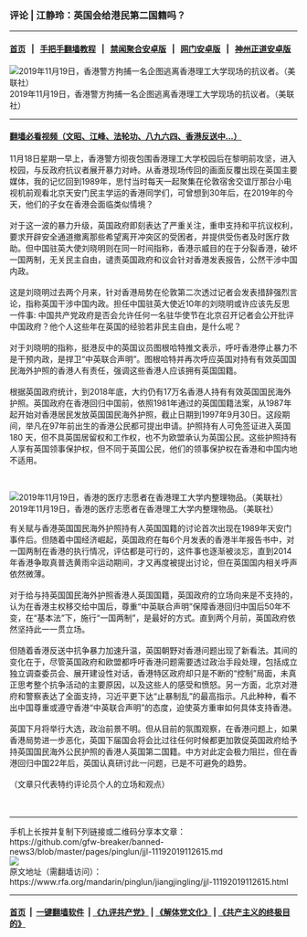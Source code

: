 ### 评论 | 江静玲：英国会给港民第二国籍吗？
------------------------

#### [首页](https://github.com/gfw-breaker/banned-news3/blob/master/README.md) &nbsp;&nbsp;|&nbsp;&nbsp; [手把手翻墙教程](https://github.com/gfw-breaker/guides/wiki) &nbsp;&nbsp;|&nbsp;&nbsp; [禁闻聚合安卓版](https://github.com/gfw-breaker/bn-android) &nbsp;&nbsp;|&nbsp;&nbsp; [网门安卓版](https://github.com/oGate2/oGate) &nbsp;&nbsp;|&nbsp;&nbsp; [神州正道安卓版](https://github.com/SzzdOgate/update) 



<div id="headerimg">
 <img alt="2019年11月19日，香港警方拘捕一名企图逃离香港理工大学现场的抗议者。（美联社）" src="https://www.rfa.org/mandarin/pinglun/jiangjingling/jjl-11192019112615.html/AP_19323551947921.jpg/@@images/c6c34ae8-e979-4d28-8665-1345abfbbb69.jpeg" title="2019年11月19日，香港警方拘捕一名企图逃离香港理工大学现场的抗议者。（美联社）"/>
 <div id="headerimgcontents">
  <div id="headerimgcaption">
   <span>
    2019年11月19日，香港警方拘捕一名企图逃离香港理工大学现场的抗议者。（美联社）
   </span>
   <!-- zoomattribute -->
  </div>
  <!-- headerimgcaption -->
 </div>
 <!-- headerimagecontents -->
</div>

<hr/>


#### [翻墙必看视频（文昭、江峰、法轮功、八九六四、香港反送中...）](https://github.com/gfw-breaker/banned-news3/blob/master/pages/links.md)

<div id="storytext">
 <div>
  <div class="slot_header">
  </div>
 </div>
 <p>
  11月18日星期一早上，香港警方彻夜包围香港理工大学校园后在黎明前攻坚，进入校园，与反政府抗议者展开暴力对峙。从香港现场传回的画面反覆出现在英国主要媒体，我的记忆回到1989年，思忖当时每天一起聚集在伦敦宿舍交谊厅那台小电视机前观看北京天安门民主学运的香港同学们，可曾想到30年后，在2019年的今天，他们的子女在香港会面临类似情境？
  <br/>
  <br/>
  对于这一波的暴力升级，英国政府即刻表达了严重关注，重申支持和平抗议权利，要求开辟安全通道撤离那些希望离开冲突区的受困者，并提供受伤者及时医疗救助。但中国驻英大使刘晓明则在同一时间指称，香港示威目的在于分裂香港，破坏一国两制，无关民主自由，谴责英国政府和议会针对香港发表报告，公然干涉中国内政。
  <br/>
  <br/>
  这是刘晓明过去两个月来，针对香港局势在伦敦第二次透过记者会发表措辞强烈言论，指称英国干涉中国内政。担任中国驻英大使近10年的刘晓明或许应该先反思一件事: 中国共产党政府是否会允许任何一名驻华使节在北京召开记者会公开批评中国政府？他个人这些年在英国的经验若非民主自由，是什么呢？
  <br/>
  <br/>
  对于刘晓明的指称，挺港反中的英国议员图根哈特推文表示，呼吁香港停止暴力不是干预内政，是捍卫“中英联合声明”。图根哈特并再次呼应英国对持有有效英国国民海外护照的香港人有责任，强调这些香港人应该拥有英国国籍。
  <br/>
  <br/>
  根据英国政府统计，到2018年底，大约仍有17万名香港人持有有效英国国民海外护照。英国政府在香港回归中国前，依照1981年通过的英国国籍法案，从1987年起开始对香港居民发放英国国民海外护照，截止日期到1997年9月30日。这段期间，举凡在97年前出生的香港公民都可提出申请。护照持有人可免签证进入英国180 天，但不具英国居留权和工作权，也不为欧盟承认为英国公民。这些护照持有人享有英国领事保护权，但不同于英国公民，他们的领事保护权在香港和中国内地不适用。
 </p>
 <p>
  <br/>
  <div class="image-inline captioned" style="width:1600px;">
   <div style="width:1600px;">
    <img alt="2019年11月19日，香港的医疗志愿者在香港理工大学内整理物品。（美联社）" src="https://www.rfa.org/mandarin/pinglun/jiangjingling/jjl-11192019112615.html/AP_19323489295561.jpg" title="2019年11月19日，香港的医疗志愿者在香港理工大学内整理物品。（美联社）"/>
   </div>
   <div class="image-caption">
    <span style="width:1600px;">
     2019年11月19日，香港的医疗志愿者在香港理工大学内整理物品。（美联社）
    </span>
    <span class="copyright">
    </span>
   </div>
  </div>
 </p>
 <p>
  有关赋与香港英国国民海外护照持有人英国国籍的讨论首次出现在1989年天安门事件后。但随着中国经济崛起，英国政府在每6个月发表的香港半年报告书中，对一国两制在香港的执行情况，评估都是可行的，这件事也逐渐被淡忘，直到2014年香港争取真普选黄雨伞运动期间，才又再度被提出讨论，但在英国国内相关呼声依然微薄。
  <br/>
  <br/>
  对于给与持英国国民海外护照香港人英国国籍，英国政府的立场向来是不支持的，认为在香港主权移交给中国后，尊重“中英联合声明”保障香港回归中国后50年不变，在“基本法”下，施行“一国两制”，是最好的方式。直到两个月前，英国政府依然坚持此一一贯立场。
  <br/>
  <br/>
  但随着香港反送中抗争暴力加速升温，英国朝野对香港问题出现了新看法。其间的变化在于，尽管英国政府和欧盟都呼吁香港问题需要透过政治手段处理，包括成立独立调查委员会、展开建设性对话，香港特区政府却只是不断的“控制”局面，未真正思考整个抗争活动的主要原因，以及这些人的感受和愤怒。另一方面，北京对港府和警察表达了全面支持，习近平更下达“止暴制乱”的最高指示。凡此种种，看不出中国尊重或遵守香港“中英联合声明”的态度，迫使英方重审如何具体支持香港。
  <br/>
  <br/>
  英国下月将举行大选，政治前景不明。但从目前的氛围观察，在香港问题上，如果香港局势进一步恶化，英国下届国会将会比过往任何时候都更加敦促英国政府给予持英国国民海外公民护照的香港人英国第二国籍。中方对此定会极力阻拦，但在香港回归中国22年后，英国认真研讨此一问题，已是不可避免的趋势。
  <br/>
  <br/>
  （文章只代表特约评论员个人的立场和观点）
  <br/>
  <br/>
  <br/>
 </p>
</div>

<hr/>
手机上长按并复制下列链接或二维码分享本文章：<br/>
https://github.com/gfw-breaker/banned-news3/blob/master/pages/pinglun/jjl-11192019112615.md <br/>
<a href='https://github.com/gfw-breaker/banned-news3/blob/master/pages/pinglun/jjl-11192019112615.md'><img src='https://github.com/gfw-breaker/banned-news3/blob/master/pages/pinglun/jjl-11192019112615.md.png'/></a> <br/>
原文地址（需翻墙访问）：https://www.rfa.org/mandarin/pinglun/jiangjingling/jjl-11192019112615.html


------------------------
#### [首页](https://github.com/gfw-breaker/banned-news3/blob/master/README.md) &nbsp;|&nbsp; [一键翻墙软件](https://github.com/gfw-breaker/nogfw/blob/master/README.md) &nbsp;| [《九评共产党》](https://github.com/gfw-breaker/9ping.md/blob/master/README.md#九评之一评共产党是什么) | [《解体党文化》](https://github.com/gfw-breaker/jtdwh.md/blob/master/README.md) | [《共产主义的终极目的》](https://github.com/gfw-breaker/gczydzjmd.md/blob/master/README.md)


<img src='http://gfw-breaker.win/banned-news3/pages/pinglun/jjl-11192019112615.md' width='0px' height='0px'/>